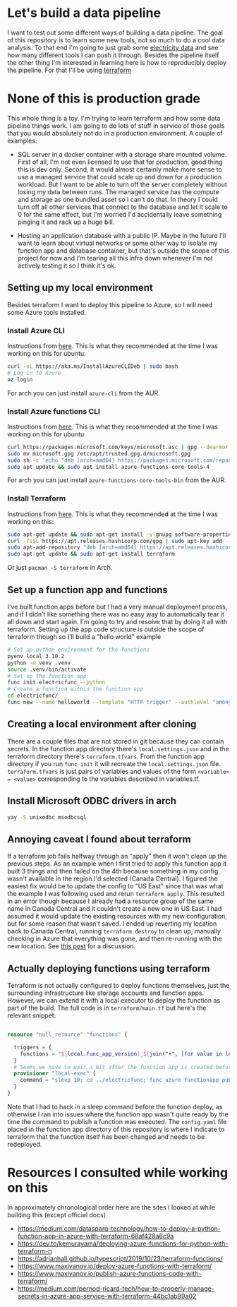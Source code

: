 # Let's build a data pipeline

I want to test out some different ways of building a data pipeline. The goal of this repository is to learn some new tools, not so much to do a cool data analysis. To that end I'm going to just grab some [electricity data](https://api.aeso.ca/web/api/ets) and see how many different tools I can push it through. Besides the pipeline itself the other thing I'm interested in learning here is how to reproducibly deploy the pipeline. For that I'll be using [terraform](https://www.terraform.io/)

# None of this is production grade

This whole thing is a toy. I'm trying to learn terraform and how some data pipeline things work. I am going to do lots of stuff in service of those goals that you would absolutely not do in a production environment. A couple of examples:

* SQL server in a docker container with a storage share mounted volume. First of all, I'm not even licensed to use that for production, good thing this is dev only. Second, It would almost certainly make more sense to use a managed service that could scale up and down for a production workload. But I want to be able to turn off the server completely without losing my data between runs. The managed service has the compute and storage as one bundled asset so I can't do that. In theory I could turn off all other services that connect to the database and let it scale to 0 for the same effect, but I'm worried I'd accidentally leave something pinging it and rack up a huge bill.

* Hosting an application database with a public IP. Maybe in the future I'll want to learn about virtual networks or some other way to isolate my function app and database container, but that's outside the scope of this project for now and I'm tearing all this infra down whenever I'm not actively testing it so I think it's ok.

## Setting up my local environment

Besides terraform I want to deploy this pipeline to Azure, so I will need some Azure tools installed.

### Install Azure CLI

Instructions from [here](https://docs.microsoft.com/en-us/cli/azure/install-azure-cli). This is what they recommended at the time I was working on this for ubuntu:

```bash
curl -sL https://aka.ms/InstallAzureCLIDeb | sudo bash
# Log in to Azure
az login
```

For arch you can just install ```azure-cli``` from the AUR.

### Install Azure functions CLI

Instructions from [here](https://docs.microsoft.com/en-us/azure/azure-functions/functions-run-local?tabs=v4%2Clinux%2Ccsharp%2Cportal%2Cbash#v2=). This is what they recommended at the time I was working on this for ubuntu:

```bash
curl https://packages.microsoft.com/keys/microsoft.asc | gpg --dearmor > microsoft.gpg
sudo mv microsoft.gpg /etc/apt/trusted.gpg.d/microsoft.gpg
sudo sh -c 'echo "deb [arch=amd64] https://packages.microsoft.com/repos/microsoft-ubuntu-$(lsb_release -cs)-prod $(lsb_release -cs) main" > /etc/apt/sources.list.d/dotnetdev.list'
sudo apt update && sudo apt install azure-functions-core-tools-4
```

For arch you can just install ```azure-functions-core-tools-bin``` from the AUR.

### Install Terraform

Instructions from [here](https://www.terraform.io/downloads). This is what they recommended at the time I was working on this:

```bash
sudo apt-get update && sudo apt-get install -y gnupg software-properties-common curl
curl -fsSL https://apt.releases.hashicorp.com/gpg | sudo apt-key add -
sudo apt-add-repository "deb [arch=amd64] https://apt.releases.hashicorp.com $(lsb_release -cs) main"
sudo apt-get update && sudo apt-get install terraform
```

Or just ```pacman -S terraform``` in Arch.

## Set up a function app and functions

I've built function apps before but I had a very manual deployment process, and if I didn't like something there was no easy way to automatically tear it all down and start again. I'm going to try and resolve that by doing it all with terraform. Setting up the app code structure is outside the scope of terraform though so I'll build a "hello world" example

```bash
# Set up python environment for the functions
pyenv local 3.10.2
python -m venv .venv
source .venv/bin/activate
# Set up the function app
func init electricfunc --python
# Create a function within the function app
cd electricfunc/
func new --name helloworld --template "HTTP trigger" --authlevel "anonymous"
```

## Creating a local environment after cloning

There are a couple files that are not stored in git because they can contain secrets. In the function app directory there's ```local.settings.json``` and in the terraform directory there's ```terraform.tfvars```. From the function app directory if you run ```func init``` it will recreate the ```local.settings.json``` file. ```terraform.tfvars``` is just pairs of variables and values of the form ```<variable> = <value>``` corresponding to the variables described in variables.tf.


## Install Microsoft ODBC drivers in arch

```bash
yay -S unixodbc msodbcsql
```

## Annoying caveat I found about terraform

If a terraform job fails halfway through an "apply" then it won't clean up the previous steps. As an example when I first tried to apply this function app it built 3 things and then failed on the 4th because something in my config wasn't available in the region I'd selected (Canada Central). I figured the easiest fix would be to update the config to "US East" since that was what the example I was following used and rerun ```terraform apply```. This resulted in an error though because I already had a resource group of the same name in Canada Central and it couldn't create a new one in US East. I had assumed it would update the existing resources with my new configuration, but for some reason that wasn't saved. I ended up reverting my location back to Canada Central, running ```terraform destroy``` to clean up, manually checking in Azure that everything was gone, and then re-running with the new location. See [this post](https://community.gruntwork.io/t/cleanup-of-terraform-apply-partial-fails/420) for a discussion.

## Actually deploying functions using terraform

Terraform is not actually configured to deploy functions themselves, just the surrounding infrastructure like storage accounts and function apps. However, we can extend it with a local executor to deploy the function as part of the build. The full code is in ```terraform/main.tf``` but here's the relevant snippet:

```terraform

resource "null_resource" "functions" {

  triggers = {
    functions = "${local.func_app_version}_${join("+", [for value in local.func_app_functions : value["name"]])}"
  }
  # Seems we have to wait a bit after the function app is created before the publish command will work
  provisioner "local-exec" {
    command = "sleep 10; cd ../electricfunc; func azure functionapp publish ${azurerm_function_app.function_app.name}; cd ../terraform"
  }
}
```

Note that I had to hack in a sleep command before the function deploy, as otherwise I ran into issues where the function app wasn't quite ready by the time the command to publish a function was executed. The ```config.yaml``` file placed in the function app directory of this repository is where I indicate to terraform that the function itself has been changed and needs to be redeployed.


# Resources I consulted while working on this

In approximately chronological order here are the sites I looked at while building this (except official docs)

* https://medium.com/datasparq-technology/how-to-deploy-a-python-function-app-in-azure-with-terraform-68af428a6c9a
* https://dev.to/kemurayama/deploying-azure-functions-for-python-with-terraform-n
* https://adrianhall.github.io/typescript/2019/10/23/terraform-functions/
* https://www.maxivanov.io/deploy-azure-functions-with-terraform/
* https://www.maxivanov.io/publish-azure-functions-code-with-terraform/
* https://medium.com/pernod-ricard-tech/how-to-properly-manage-secrets-in-azure-app-service-with-terraform-44bc1ab99a02